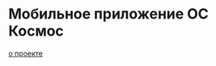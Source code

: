 # Мобильное приложение ОС Космос
[о проекте](https://github.com/voskhod-1/cosmos-server/blob/main/info.md)
